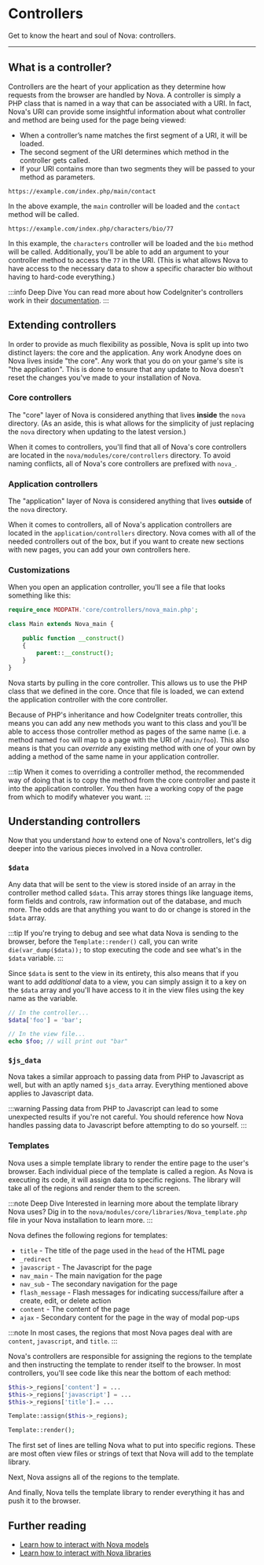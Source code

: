 # Controllers

Get to know the heart and soul of Nova: controllers.

---

## What is a controller?

Controllers are the heart of your application as they determine how requests from the browser are handled by Nova. A controller is simply a PHP class that is named in a way that can be associated with a URI. In fact, Nova's URI can provide some insightful information about what controller and method are being used for the page being viewed:

- When a controller’s name matches the first segment of a URI, it will be loaded.
- The second segment of the URI determines which method in the controller gets called.
- If your URI contains more than two segments they will be passed to your method as parameters.

`https://example.com/index.php/main/contact`

In the above example, the `main` controller will be loaded and the `contact` method will be called.

`https://example.com/index.php/characters/bio/77`

In this example, the `characters` controller will be loaded and the `bio` method will be called. Additionally, you'll be able to add an argument to your controller method to access the `77` in the URI. (This is what allows Nova to have access to the necessary data to show a specific character bio without having to hard-code everything.)

:::info Deep Dive
You can read more about how CodeIgniter's controllers work in their [documentation](https://codeigniter.com/userguide2/general/controllers.html).
:::

## Extending controllers

In order to provide as much flexibility as possible, Nova is split up into two distinct layers: the core and the application. Any work Anodyne does on Nova lives inside "the core". Any work that you do on your game's site is "the application". This is done to ensure that any update to Nova doesn't reset the changes you've made to your installation of Nova.

### Core controllers

The "core" layer of Nova is considered anything that lives __inside__ the `nova` directory. (As an aside, this is what allows for the simplicity of just replacing the `nova` directory when updating to the latest version.)

When it comes to controllers, you'll find that all of Nova's core controllers are located in the `nova/modules/core/controllers` directory. To avoid naming conflicts, all of Nova's core controllers are prefixed with `nova_`.

### Application controllers

The "application" layer of Nova is considered anything that lives __outside__ of the `nova` directory.

When it comes to controllers, all of Nova's application controllers are located in the `application/controllers` directory. Nova comes with all of the needed controllers out of the box, but if you want to create new sections with new pages, you can add your own controllers here.

### Customizations

When you open an application controller, you'll see a file that looks something like this:

```php
require_once MODPATH.'core/controllers/nova_main.php';

class Main extends Nova_main {

	public function __construct()
	{
		parent::__construct();
	}
}
```

Nova starts by pulling in the core controller. This allows us to use the PHP class that we defined in the core. Once that file is loaded, we can extend the application controller with the core controller.

Because of PHP's inheritance and how CodeIgniter treats controller, this means you can add any new methods you want to this class and you'll be able to access those controller method as pages of the same name (i.e. a method named `foo` will map to a page with the URI of `/main/foo`). This also means is that you can _override_ any existing method with one of your own by adding a method of the same name in your application controller.

:::tip
When it comes to overriding a controller method, the recommended way of doing that is to copy the method from the core controller and paste it into the application controller. You then have a working copy of the page from which to modify whatever you want.
:::

## Understanding controllers

Now that you understand _how_ to extend one of Nova's controllers, let's dig deeper into the various pieces involved in a Nova controller.

### `$data`

Any data that will be sent to the view is stored inside of an array in the controller method called `$data`. This array stores things like language items, form fields and controls, raw information out of the database, and much more. The odds are that anything you want to do or change is stored in the `$data` array.

:::tip
If you're trying to debug and see what data Nova is sending to the browser, before the `Template::render()` call, you can write `die(var_dump($data));` to stop executing the code and see what's in the `$data` variable.
:::

Since `$data` is sent to the view in its entirety, this also means that if you want to add _additional_ data to a view, you can simply assign it to a key on the `$data` array and you'll have access to it in the view files using the key name as the variable.

```php
// In the controller...
$data['foo'] = 'bar';

// In the view file...
echo $foo; // will print out "bar"
```

### `$js_data`

Nova takes a similar approach to passing data from PHP to Javascript as well, but with an aptly named `$js_data` array. Everything mentioned above applies to Javascript data.

:::warning
Passing data from PHP to Javascript can lead to some unexpected results if you're not careful. You should reference how Nova handles passing data to Javascript before attempting to do so yourself.
:::

### Templates

Nova uses a simple template library to render the entire page to the user's browser. Each individual piece of the template is called a region. As Nova is executing its code, it will assign data to specific regions. The library will take all of the regions and render them to the screen.

:::note Deep Dive
Interested in learning more about the template library Nova uses? Dig in to the `nova/modules/core/libraries/Nova_template.php` file in your Nova installation to learn more.
:::

Nova defines the following regions for templates:

- `title` - The title of the page used in the `head` of the HTML page
- `_redirect`
- `javascript` - The Javascript for the page
- `nav_main` - The main navigation for the page
- `nav_sub` - The secondary navigation for the page
- `flash_message` - Flash messages for indicating success/failure after a create, edit, or delete action
- `content` - The content of the page
- `ajax` - Secondary content for the page in the way of modal pop-ups

:::note
In most cases, the regions that most Nova pages deal with are `content`, `javascript`, and `title`.
:::

Nova's controllers are responsible for assigning the regions to the template and then instructing the template to render itself to the browser. In most controllers, you'll see code like this near the bottom of each method:

```php
$this->_regions['content'] = ...
$this->_regions['javascript'] = ...
$this->_regions['title'].= ...

Template::assign($this->_regions);

Template::render();
```

The first set of lines are telling Nova what to put into specific regions. These are most often view files or strings of text that Nova will add to the template library.

Next, Nova assigns all of the regions to the template.

And finally, Nova tells the template library to render everything it has and push it to the browser.

## Further reading

- [Learn how to interact with Nova models](/docs/2.6/models)
- [Learn how to interact with Nova libraries](/docs/2.6/libraries)
